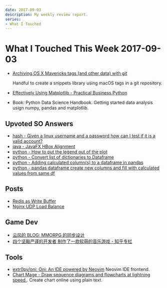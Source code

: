 ```yaml
---
date: 2017-09-03
description: My weekly review report.
series:
- What I Touched
---
```


# What I Touched This Week 2017-09-03


- [Archiving OS X Mavericks tags (and other data) with git](http://info.michael-simons.eu/2013/10/25/archiving-os-x-mavericks-tags-and-other-data-with-git/)

    Handful to create a snippets library using macOS tags in a git repository.

- [Effectively Using Matplotlib - Practical Business Python](http://pbpython.com/effective-matplotlib.html)

- Book: Python Data Science Handbook. Getting started data analysis usign numpy, pandas and matplotlib.

## Upvoted SO Answers

- [hash - Given a linux username and a password how can I test if it is a valid account?](https://stackoverflow.com/questions/18035093/given-a-linux-username-and-a-password-how-can-i-test-if-it-is-a-valid-account/18035305#18035305)
- [java - JavaFX HBox Alignment](https://stackoverflow.com/questions/29707882/javafx-hbox-alignment/30826914#30826914)
- [python - How to put the legend out of the plot](https://stackoverflow.com/questions/4700614/how-to-put-the-legend-out-of-the-plot/43439132#43439132)
- [python - Convert list of dictionaries to Dataframe](https://stackoverflow.com/questions/20638006/convert-list-of-dictionaries-to-dataframe/33020669#33020669)
- [python - Adding calculated column(s) to a dataframe in pandas](https://stackoverflow.com/questions/12376863/adding-calculated-columns-to-a-dataframe-in-pandas/12377083#12377083)
- [python - pandas dataframe create new columns and fill with calculated values from same df](https://stackoverflow.com/questions/18504967/pandas-dataframe-create-new-columns-and-fill-with-calculated-values-from-same-df/18505101#18505101)

## Posts

- [Redis as Write Buffer](ia-writer://open?path=/Locations/_Publish/§%20Blog/Posts/Posts%20-%202017/1708%20-%20Redis%20Write%20Buffer/♯%20Redis%20Write%20Buffer.md)
- [Nginx UDP Load Balance](ia-writer://open?path=/Locations/_Publish/§%20Blog/Posts/Posts%20-%202017/1708%20-%20Nginx%20Udp%20Load%20Balance/♯%20Nginx%20Udp%20Load%20Balance.md)

## Game Dev

- [云风的 BLOG: MMORPG 的同步设计](https://blog.codingnow.com/2017/08/mmorpg_sync.html)
- [四个坚毅严谨的开发者 制作了一款软萌的音乐游戏 - 知乎专栏](https://zhuanlan.zhihu.com/p/28888353)

## Tools

- [extr0py/oni: Oni: An IDE powered by Neovim](https://github.com/extr0py/oni) Neovim IDE frontend.
- [Chart Mage - Draw sequence diagrams and flowcharts at lightning speed.](http://chartmage.com/intro.html). Create chart online using plain text.
